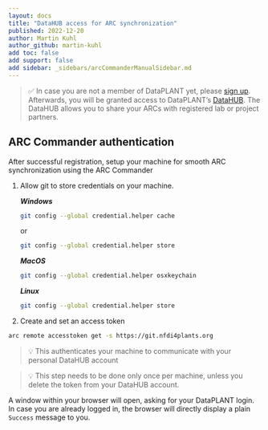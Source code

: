 ```yaml
---
layout: docs
title: "DataHUB access for ARC synchronization"
published: 2022-12-20
author: Martin Kuhl
author_github: martin-kuhl
add toc: false
add support: false
add sidebar: _sidebars/arcCommanderManualSidebar.md
---
```


> :white_check_mark: In case you are not a member of DataPLANT yet, please [sign up](<https://register.nfdi4plants.org>). Afterwards, you will be granted access to DataPLANT’s [DataHUB](<https://git.nfdi4plants.org>). The DataHUB allows you to share your ARCs with registered lab or project partners.

## ARC Commander authentication

After successful registration, setup your machine for smooth ARC synchronization using the ARC Commander

1. Allow git to store credentials on your machine.

    ***Windows***  
    ```bash
    git config --global credential.helper cache
    ```

    or  
    ```bash
    git config --global credential.helper store
    ```

    ***MacOS***  
    ```bash
    git config --global credential.helper osxkeychain
    ```

    ***Linux***  
    ```bash
    git config --global credential.helper store
    ```

2. Create and set an access token

```bash
arc remote accesstoken get -s https://git.nfdi4plants.org
```

> :bulb: This authenticates your machine to communicate with your personal DataHUB account  

> :bulb: This step needs to be done only once per machine, unless you delete the token from your DataHUB account.

A window within your browser will open, asking for your DataPLANT login. In case you are already logged in, the browser will directly display a plain `Success` message to you.

<!-- TODO
Andrea: I suggest to directly add a linnk to the trouble shooting for authentication problems...
In case an authentification error occured please follow these instructions for the authentification step. (link to the FAQ for the access TOKEN)
 -->